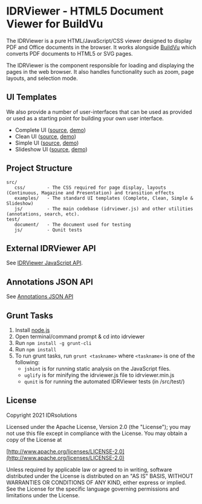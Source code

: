 # IDRViewer - HTML5 Document Viewer for BuildVu

The IDRViewer is a pure HTML/JavaScript/CSS viewer designed to display PDF and Office documents in the browser. It works alongside [BuildVu](https://www.idrsolutions.com/buildvu/) which converts PDF documents to HTML5 or SVG pages.

The IDRViewer is the component responsible for loading and displaying the pages in the web browser. It also handles functionality such as zoom, page layouts, and selection mode.

## UI Templates
We also provide a number of user-interfaces that can be used as provided or used as a starting point for building your own user interface.

- Complete UI ([source](blob/master/src/examples/complete/index.html), [demo](https://files.idrsolutions.com/Examples/IDRViewerUI/complete/))
- Clean UI ([source](blob/master/src/examples/clean/index.html), [demo](https://files.idrsolutions.com/Examples/IDRViewerUI/clean/))
- Simple UI ([source](blob/master/src/examples/simple/index.html), [demo](https://files.idrsolutions.com/Examples/IDRViewerUI/simple/))
- Slideshow UI ([source](blob/master/src/examples/slideshow/index.html), [demo](https://files.idrsolutions.com/Examples/IDRViewerUI/slideshow/))

## Project Structure
```
src/
   css/        - The CSS required for page display, layouts (Continuous, Magazine and Presentation) and transition effects
   examples/   - The standard UI templates (Complete, Clean, Simple & Slideshow)
   js/         - The main codebase (idrviewer.js) and other utilities (annotations, search, etc).
test/
   document/   - The document used for testing
   js/         - Qunit tests

```

## External IDRViewer API
See [IDRViewer JavaScript API](https://support.idrsolutions.com/buildvu/api-documents/idrviewer-javascript-api).

## Annotations JSON API
See [Annotations JSON API](https://support.idrsolutions.com/buildvu/api-documents/annotations-json-api)

## Grunt Tasks
1. Install [node.js](https://nodejs.org/)
2. Open terminal/command prompt & cd into idrviewer
3. Run `npm install -g grunt-cli`
4. Run `npm install`
5. To run grunt tasks, run `grunt <taskname>` where `<taskname>` is one of the following:
    - `jshint` is for running static analysis on the JavaScript files.
    - `uglify` is for minifying the idrviewer.js file to idrviewer.min.js
    - `qunit` is for running the automated IDRViewer tests (in /src/test/)

## License

Copyright 2021 IDRsolutions

Licensed under the Apache License, Version 2.0 (the "License");
you may not use this file except in compliance with the License.
You may obtain a copy of the License at

[http://www.apache.org/licenses/LICENSE-2.0](http://www.apache.org/licenses/LICENSE-2.0)

Unless required by applicable law or agreed to in writing, software
distributed under the License is distributed on an "AS IS" BASIS,
WITHOUT WARRANTIES OR CONDITIONS OF ANY KIND, either express or implied.
See the License for the specific language governing permissions and
limitations under the License.
